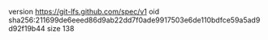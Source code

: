 version https://git-lfs.github.com/spec/v1
oid sha256:211699de6eeed86d9ab22dd7f0ade9917503e6de110bdfce59a5ad9d92f19b44
size 138
